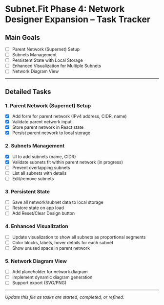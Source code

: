 # Subnet.Fit Phase 4: Network Designer Expansion – Task Tracker

## Main Goals
- [ ] Parent Network (Supernet) Setup
- [ ] Subnets Management
- [ ] Persistent State with Local Storage
- [ ] Enhanced Visualization for Multiple Subnets
- [ ] Network Diagram View

---

## Detailed Tasks

### 1. Parent Network (Supernet) Setup
- [x] Add form for parent network (IPv4 address, CIDR, name)
- [x] Validate parent network input
- [x] Store parent network in React state
- [x] Persist parent network to local storage

### 2. Subnets Management
- [x] UI to add subnets (name, CIDR)
- [x] Validate subnets fit within parent network (in progress)
- [ ] Prevent overlapping subnets
- [ ] List all subnets with details
- [ ] Edit/remove subnets

### 3. Persistent State
- [ ] Save all network/subnet data to local storage
- [ ] Restore state on app load
- [ ] Add Reset/Clear Design button

### 4. Enhanced Visualization
- [ ] Update visualization to show all subnets as proportional segments
- [ ] Color blocks, labels, hover details for each subnet
- [ ] Show unused space in parent network

### 5. Network Diagram View
- [ ] Add placeholder for network diagram
- [ ] Implement dynamic diagram generation
- [ ] Support export (SVG/PNG)

---

*Update this file as tasks are started, completed, or refined.* 